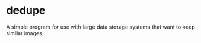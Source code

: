 # dedupe
A simple program for use with large data storage systems that want to keep similar images.
